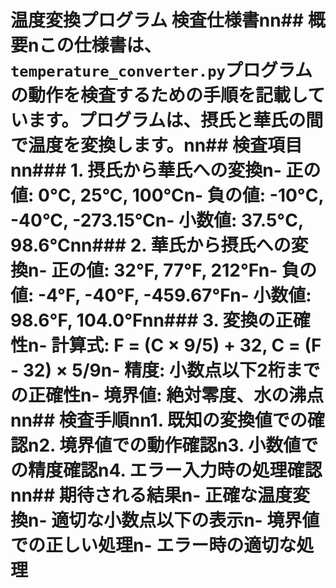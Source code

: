 # 温度変換プログラム 検査仕様書nn## 概要nこの仕様書は、`temperature_converter.py`プログラムの動作を検査するための手順を記載しています。プログラムは、摂氏と華氏の間で温度を変換します。nn## 検査項目nn### 1. 摂氏から華氏への変換n- **正の値**: 0°C, 25°C, 100°Cn- **負の値**: -10°C, -40°C, -273.15°Cn- **小数値**: 37.5°C, 98.6°Cnn### 2. 華氏から摂氏への変換n- **正の値**: 32°F, 77°F, 212°Fn- **負の値**: -4°F, -40°F, -459.67°Fn- **小数値**: 98.6°F, 104.0°Fnn### 3. 変換の正確性n- **計算式**: F = (C × 9/5) + 32, C = (F - 32) × 5/9n- **精度**: 小数点以下2桁までの正確性n- **境界値**: 絶対零度、水の沸点nn## 検査手順nn1. 既知の変換値での確認n2. 境界値での動作確認n3. 小数値での精度確認n4. エラー入力時の処理確認nn## 期待される結果n- 正確な温度変換n- 適切な小数点以下の表示n- 境界値での正しい処理n- エラー時の適切な処理